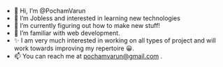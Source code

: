 - 👋 Hi, I’m @PochamVarun
- 👀 I’m Jobless and interested in learning new technologies
- 🌱 I’m currently figuring out how to make new stuff!
- 💞️ I’m familiar with web development.
- ✨ I am very much interested in working on all types of project and will work towards improving my repertoire 😀.    
- 📫 You can reach me at pochamvarun@gmail.com .

<!---
PochamVarun/PochamVarun is a ✨ special  repository because its `README.md` (this file) appears on your GitHub profile.
You can click the Preview link to take a look at your changes.
--->
